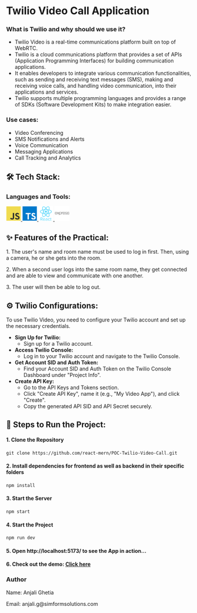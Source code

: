 # Twilio Video Call Application
<h3 align="left">What is Twilio and why should we use it?</h3>

-  Twilio Video is a real-time communications platform built on top of WebRTC.
-  Twilio is a cloud communications platform that provides a set of APIs (Application Programming Interfaces) for building communication applications.
-  It enables developers to integrate various communication functionalities, such as sending and receiving text messages (SMS), making and receiving voice calls, and handling video communication, into their applications and services.
-  Twilio supports multiple programming languages and provides a range of SDKs (Software Development Kits) to make integration easier.

<h3 align="left">Use cases:</h3>

- Video Conferencing
- SMS Notifications and Alerts
- Voice Communication
- Messaging Applications
- Call Tracking and Analytics

## 🛠️ Tech Stack:
<h3 align="left">Languages and Tools:</h3>
<p align="left">
  <a href="https://developer.mozilla.org/en-US/docs/Web/JavaScript" target="_blank" rel="noreferrer"> <img src="https://raw.githubusercontent.com/devicons/devicon/master/icons/javascript/javascript-original.svg" alt="javascript" width="40" height="40"/> </a> 
  <a href="https://www.typescriptlang.org/" target="_blank" rel="noreferrer"> <img src="https://raw.githubusercontent.com/devicons/devicon/master/icons/typescript/typescript-original.svg" alt="typescript" width="40" height="40"/> </a> 
  <a href="https://reactjs.org/" target="_blank" rel="noreferrer"> <img src="https://raw.githubusercontent.com/devicons/devicon/master/icons/react/react-original-wordmark.svg" alt="react" width="40" height="40"/> </a> 
  <a href="https://expressjs.com" target="_blank" rel="noreferrer"> <img src="https://raw.githubusercontent.com/devicons/devicon/master/icons/express/express-original-wordmark.svg" alt="express" width="40" height="40"/> </a> 
</p>

## :sparkles: Features of the Practical:
<p>1. The user's name and room name must be used to log in first. Then, using a camera, he or she gets into the room.</p>
<p>2. When a second user logs into the same room name, they get connected and are able to view and communicate with one another.</p>
<p></p>3. The user will then be able to log out.<p>

## ⚙️ Twilio Configurations:
To use Twilio Video, you need to configure your Twilio account and set up the necessary credentials.
* **Sign Up for Twilio:**
  - Sign up for a Twilio account.
* **Access Twilio Console:**
  - Log in to your Twilio account and navigate to the Twilio Console.
* **Get Account SID and Auth Token:**
  - Find your Account SID and Auth Token on the Twilio Console Dashboard under "Project Info".
* **Create API Key:**
  - Go to the API Keys and Tokens section.
  - Click "Create API Key", name it (e.g., "My Video App"), and click "Create".
  - Copy the generated API SID and API Secret securely.

## :hammer: Steps to Run the Project:
#### 1. Clone the Repository

```
git clone https://github.com/react-mern/POC-Twilio-Video-Call.git
```

#### 2. Install dependencies for frontend as well as backend in their specific folders

```
npm install
```

#### 3. Start the Server

```
npm start
```

#### 4. Start the Project

```
npm run dev
```

#### 5. Open http://localhost:5173/ to see the App in action...

#### 6. Check out the demo: [Click here](https://drive.google.com/file/d/1xCjuKWOVDRD5HlopCJIfnesdQHJy-0Ve/view?usp=drive_link)

### Author
<p>Name: Anjali Ghetia</p>
Email: anjali.g@simformsolutions.com